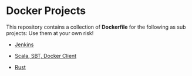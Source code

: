 # Docker Projects

This repository contains a collection of **Dockerfile** for the following as sub projects: Use them at your own risk!

* [Jenkins](https://github.com/joesan/docker-projects/tree/master/jenkins)

* [Scala, SBT, Docker Client](https://github.com/joesan/docker-projects/tree/master/scala-sbt-docker-client)

* [Rust](https://www.rust-lang.org/en-US/)

